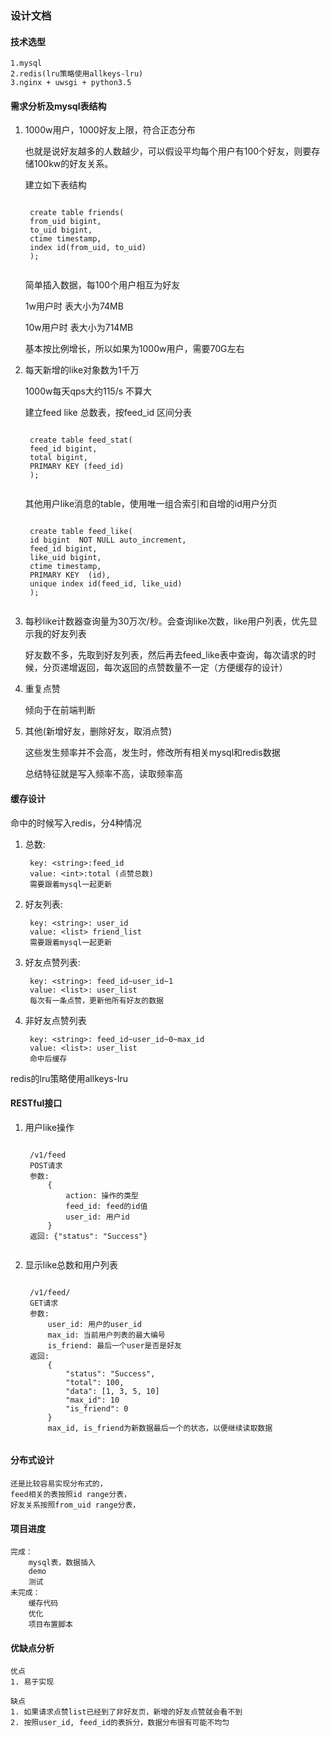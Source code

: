### 设计文档

#### 技术选型

    1.mysql
    2.redis(lru策略使用allkeys-lru)
    3.nginx + uwsgi + python3.5

#### 需求分析及mysql表结构

1. 1000w用户，1000好友上限，符合正态分布

    也就是说好友越多的人数越少，可以假设平均每个用户有100个好友，则要存储100kw的好友关系。

    建立如下表结构
    <pre><code>
    create table friends(
    from_uid bigint,
    to_uid bigint,
    ctime timestamp,
    index id(from_uid, to_uid)
    );
    </code></pre>
    简单插入数据，每100个用户相互为好友

    1w用户时 表大小为74MB

    10w用户时 表大小为714MB

    基本按比例增长，所以如果为1000w用户，需要70G左右

2. 每天新增的like对象数为1千万

    1000w每天qps大约115/s 不算大

    建立feed like 总数表，按feed_id 区间分表
    <pre><code>
    create table feed_stat(
    feed_id bigint,
    total bigint,
    PRIMARY KEY (feed_id)
    );
    </code></pre>
    其他用户like消息的table，使用唯一组合索引和自增的id用户分页
    <pre><code>
    create table feed_like(
    id bigint  NOT NULL auto_increment,
    feed_id bigint,
    like_uid bigint,
    ctime timestamp,
    PRIMARY KEY  (id),
    unique index id(feed_id, like_uid)
    );
    </code></pre>

3. 每秒like计数器查询量为30万次/秒。会查询like次数，like用户列表，优先显示我的好友列表

    好友数不多，先取到好友列表，然后再去feed_like表中查询，每次请求的时候，分页递增返回，每次返回的点赞数量不一定（方便缓存的设计）

6. 重复点赞

    倾向于在前端判断

5. 其他(新增好友，删除好友，取消点赞)

    这些发生频率并不会高，发生时，修改所有相关mysql和redis数据

    总结特征就是写入频率不高，读取频率高

#### 缓存设计
命中的时候写入redis，分4种情况

1. 总数:

        key: <string>:feed_id
        value: <int>:total (点赞总数)
        需要跟着mysql一起更新

2. 好友列表:

        key: <string>: user_id
        value: <list> friend_list
        需要跟着mysql一起更新

3. 好友点赞列表:

        key: <string>: feed_id~user_id~1
        value: <list>: user_list
        每次有一条点赞，更新他所有好友的数据

4. 非好友点赞列表

        key: <string>: feed_id~user_id~0~max_id
        value: <list>: user_list
        命中后缓存

redis的lru策略使用allkeys-lru

#### RESTful接口

1. 用户like操作
    <pre><code>
    /v1/feed
    POST请求
    参数:
        {
            action: 操作的类型
            feed_id: feed的id值
            user_id: 用户id
        }
    返回: {"status": "Success"}
    </code></pre>

2. 显示like总数和用户列表
    <pre><code>
    /v1/feed/<feed_id>
    GET请求
    参数:
        user_id: 用户的user_id
        max_id: 当前用户列表的最大编号
        is_friend: 最后一个user是否是好友
    返回:
        {
            "status": "Success",
            "total": 100,
            "data": [1, 3, 5, 10]
            "max_id": 10
            "is_friend": 0
        }
        max_id, is_friend为新数据最后一个的状态，以便继续读取数据
    </code></pre>

#### 分布式设计

    还是比较容易实现分布式的，
    feed相关的表按照id range分表，
    好友关系按照from_uid range分表，

#### 项目进度

    完成：
        mysql表，数据插入
        demo
        测试
    未完成：
        缓存代码
        优化
        项目布置脚本

#### 优缺点分析
    优点
    1. 易于实现

    缺点
    1. 如果请求点赞list已经到了非好友页，新增的好友点赞就会看不到
    2. 按照user_id, feed_id的表拆分，数据分布很有可能不均匀
